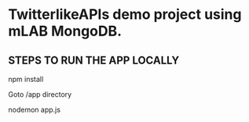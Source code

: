 # TwitterlikeAPIs demo project using mLAB MongoDB.
## STEPS TO RUN THE APP LOCALLY
npm install

Goto /app directory

nodemon app.js

